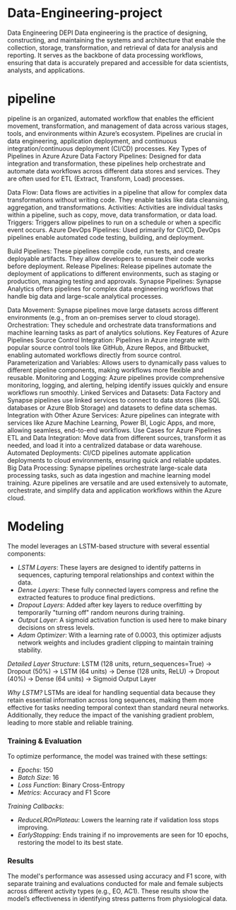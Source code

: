 # Data-Engineering-project
Data Engineering DEPI
Data engineering is the practice of designing, constructing, and maintaining the systems and architecture that enable the collection, storage, transformation, and retrieval of data for analysis and reporting. It serves as the backbone of data processing workflows, ensuring that data is accurately prepared and accessible for data scientists, analysts, and applications.
# pipeline
pipeline is an organized, automated workflow that enables the efficient movement, transformation, and management of data across various stages, tools, and environments within Azure’s ecosystem. Pipelines are crucial in data engineering, application deployment, and continuous integration/continuous deployment (CI/CD) processes.
Key Types of Pipelines in Azure
Azure Data Factory Pipelines: Designed for data integration and transformation, these pipelines help orchestrate and automate data workflows across different data stores and services. They are often used for ETL (Extract, Transform, Load) processes.

Data Flow: Data flows are activities in a pipeline that allow for complex data transformations without writing code. They enable tasks like data cleansing, aggregation, and transformations.
Activities: Activities are individual tasks within a pipeline, such as copy, move, data transformation, or data load.
Triggers: Triggers allow pipelines to run on a schedule or when a specific event occurs.
Azure DevOps Pipelines: Used primarily for CI/CD, DevOps pipelines enable automated code testing, building, and deployment.

Build Pipelines: These pipelines compile code, run tests, and create deployable artifacts. They allow developers to ensure their code works before deployment.
Release Pipelines: Release pipelines automate the deployment of applications to different environments, such as staging or production, managing testing and approvals.
Synapse Pipelines: Synapse Analytics offers pipelines for complex data engineering workflows that handle big data and large-scale analytical processes.

Data Movement: Synapse pipelines move large datasets across different environments (e.g., from an on-premises server to cloud storage).
Orchestration: They schedule and orchestrate data transformations and machine learning tasks as part of analytics solutions.
Key Features of Azure Pipelines
Source Control Integration: Pipelines in Azure integrate with popular source control tools like GitHub, Azure Repos, and Bitbucket, enabling automated workflows directly from source control.
Parameterization and Variables: Allows users to dynamically pass values to different pipeline components, making workflows more flexible and reusable.
Monitoring and Logging: Azure pipelines provide comprehensive monitoring, logging, and alerting, helping identify issues quickly and ensure workflows run smoothly.
Linked Services and Datasets: Data Factory and Synapse pipelines use linked services to connect to data stores (like SQL databases or Azure Blob Storage) and datasets to define data schemas.
Integration with Other Azure Services: Azure pipelines can integrate with services like Azure Machine Learning, Power BI, Logic Apps, and more, allowing seamless, end-to-end workflows.
Use Cases for Azure Pipelines
ETL and Data Integration: Move data from different sources, transform it as needed, and load it into a centralized database or data warehouse.
Automated Deployments: CI/CD pipelines automate application deployments to cloud environments, ensuring quick and reliable updates.
Big Data Processing: Synapse pipelines orchestrate large-scale data processing tasks, such as data ingestion and machine learning model training.
Azure pipelines are versatile and are used extensively to automate, orchestrate, and simplify data and application workflows within the Azure cloud.
# Modeling 
The model leverages an LSTM-based structure with several essential components:

- *LSTM Layers*: These layers are designed to identify patterns in sequences, capturing temporal relationships and context within the data.
- *Dense Layers*: These fully connected layers compress and refine the extracted features to produce final predictions.
- *Dropout Layers*: Added after key layers to reduce overfitting by temporarily "turning off" random neurons during training.
- *Output Layer*: A sigmoid activation function is used here to make binary decisions on stress levels.
- *Adam Optimizer*: With a learning rate of 0.0003, this optimizer adjusts network weights and includes gradient clipping to maintain training stability.

*Detailed Layer Structure*:
LSTM (128 units, return_sequences=True) → Dropout (50%) → LSTM (64 units) → Dense (128 units, ReLU) → Dropout (40%) → Dense (64 units) → Sigmoid Output Layer

*Why LSTM?*
LSTMs are ideal for handling sequential data because they retain essential information across long sequences, making them more effective for tasks needing temporal context than standard neural networks. Additionally, they reduce the impact of the vanishing gradient problem, leading to more stable and reliable training.

### Training & Evaluation

To optimize performance, the model was trained with these settings:

- *Epochs*: 150
- *Batch Size*: 16
- *Loss Function*: Binary Cross-Entropy
- *Metrics*: Accuracy and F1 Score

*Training Callbacks*:
- *ReduceLROnPlateau*: Lowers the learning rate if validation loss stops improving.
- *EarlyStopping*: Ends training if no improvements are seen for 10 epochs, restoring the model to its best state.

### Results

The model's performance was assessed using accuracy and F1 score, with separate training and evaluations conducted for male and female subjects across different activity types (e.g., EO, AC1). These results show the model’s effectiveness in identifying stress patterns from physiological data.  
